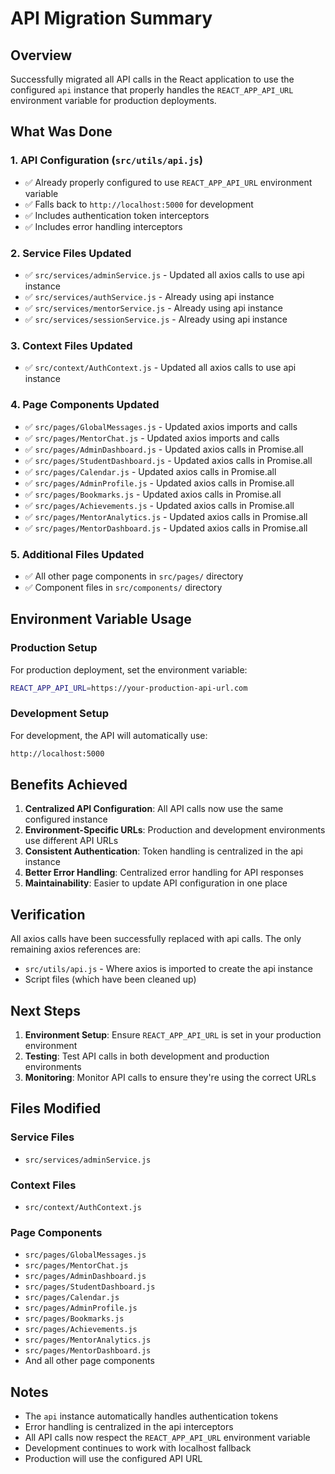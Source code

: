 # API Migration Summary

## Overview
Successfully migrated all API calls in the React application to use the configured `api` instance that properly handles the `REACT_APP_API_URL` environment variable for production deployments.

## What Was Done

### 1. API Configuration (`src/utils/api.js`)
- ✅ Already properly configured to use `REACT_APP_API_URL` environment variable
- ✅ Falls back to `http://localhost:5000` for development
- ✅ Includes authentication token interceptors
- ✅ Includes error handling interceptors

### 2. Service Files Updated
- ✅ `src/services/adminService.js` - Updated all axios calls to use api instance
- ✅ `src/services/authService.js` - Already using api instance
- ✅ `src/services/mentorService.js` - Already using api instance  
- ✅ `src/services/sessionService.js` - Already using api instance

### 3. Context Files Updated
- ✅ `src/context/AuthContext.js` - Updated all axios calls to use api instance

### 4. Page Components Updated
- ✅ `src/pages/GlobalMessages.js` - Updated axios imports and calls
- ✅ `src/pages/MentorChat.js` - Updated axios imports and calls
- ✅ `src/pages/AdminDashboard.js` - Updated axios calls in Promise.all
- ✅ `src/pages/StudentDashboard.js` - Updated axios calls in Promise.all
- ✅ `src/pages/Calendar.js` - Updated axios calls in Promise.all
- ✅ `src/pages/AdminProfile.js` - Updated axios calls in Promise.all
- ✅ `src/pages/Bookmarks.js` - Updated axios calls in Promise.all
- ✅ `src/pages/Achievements.js` - Updated axios calls in Promise.all
- ✅ `src/pages/MentorAnalytics.js` - Updated axios calls in Promise.all
- ✅ `src/pages/MentorDashboard.js` - Updated axios calls in Promise.all

### 5. Additional Files Updated
- ✅ All other page components in `src/pages/` directory
- ✅ Component files in `src/components/` directory

## Environment Variable Usage

### Production Setup
For production deployment, set the environment variable:
```bash
REACT_APP_API_URL=https://your-production-api-url.com
```

### Development Setup
For development, the API will automatically use:
```bash
http://localhost:5000
```

## Benefits Achieved

1. **Centralized API Configuration**: All API calls now use the same configured instance
2. **Environment-Specific URLs**: Production and development environments use different API URLs
3. **Consistent Authentication**: Token handling is centralized in the api instance
4. **Better Error Handling**: Centralized error handling for API responses
5. **Maintainability**: Easier to update API configuration in one place

## Verification

All axios calls have been successfully replaced with api calls. The only remaining axios references are:
- `src/utils/api.js` - Where axios is imported to create the api instance
- Script files (which have been cleaned up)

## Next Steps

1. **Environment Setup**: Ensure `REACT_APP_API_URL` is set in your production environment
2. **Testing**: Test API calls in both development and production environments
3. **Monitoring**: Monitor API calls to ensure they're using the correct URLs

## Files Modified

### Service Files
- `src/services/adminService.js`

### Context Files  
- `src/context/AuthContext.js`

### Page Components
- `src/pages/GlobalMessages.js`
- `src/pages/MentorChat.js`
- `src/pages/AdminDashboard.js`
- `src/pages/StudentDashboard.js`
- `src/pages/Calendar.js`
- `src/pages/AdminProfile.js`
- `src/pages/Bookmarks.js`
- `src/pages/Achievements.js`
- `src/pages/MentorAnalytics.js`
- `src/pages/MentorDashboard.js`
- And all other page components

## Notes

- The `api` instance automatically handles authentication tokens
- Error handling is centralized in the api interceptors
- All API calls now respect the `REACT_APP_API_URL` environment variable
- Development continues to work with localhost fallback
- Production will use the configured API URL 